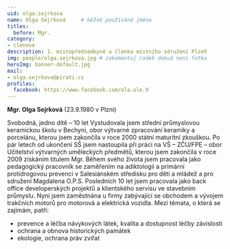 ```yaml
---
uid: olga.sejrkova
name: Olga Sejrková 	# běžně používáné jméno
titles:
  before: Mgr. 
category:
- clenove
description: 1. místopředsedkyně a členka místního sdružení Plzeň
img: people/olga.sejrkova.jpg # zakomentuj radek dokud není fotka
heroImg: banner-default.jpg
mail:
- olga.sejrkova@pirati.cz
profiles:  
  facebook: https://www.facebook.com/ola.ole.9 
---
```


**Mgr. Olga Sejrková** (23.9.1980 v Plzni)

Svobodná, jedno dítě – 10 let
Vystudovala jsem střední průmyslovou keramickou školu v Bechyni, obor výtvarné zpracování keramiky a
porcelánu, kterou jsem zakončila v roce 2000 státní maturitní zkouškou. Po pár letech od ukončení SŠ jsem
nastoupila při práci na VŠ – ZČU/FPE – obor Učitelství výtvarných uměleckých předmětů, kterou jsem zakončila
v roce 2009 získáním titulem Mgr.
Během svého života jsem pracovala jako pedagogický pracovník se zaměřením na adiktologii a primární
protidrogovou prevenci v Salesiánském středisku pro děti a mládež a pro sdružení Magdalena O.P.S.
Posledních 10 let jsem pracovala jako back office developerských projektů a klientského servisu ve stavebním
průmyslu.
Nyní jsem zaměstnána u firmy zabývající se obchodem a vývojem trakčních motorů pro motorová a elektrická
vozidla.
Mezi témata, o která se zajímám, patří:
- prevence a léčba návykových látek, kvalita a dostupnost léčby závislostí
- ochrana a obnova historických památek
- ekologie, ochrana práv zvířat
